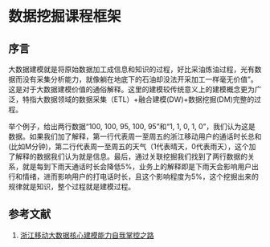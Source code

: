# 数据挖掘课程框架

## 序言
大数据建模就是将原始数据加工成信息和知识的过程，好比采油炼油过程，光有数据而没有采集分析能力，就像躺在地底下的石油却没法开采加工一样毫无价值”。这是对于大数据建模价值的通俗解释。这里的建模较传统意义上的建模概念更为广泛，特指大数据领域的数据采集（ETL）+融合建模(DW)+数据挖掘(DM)完整的过程。

举个例子，给出两行数据“100, 100, 95, 100, 95”和“1, 1, 0, 1, 0”，我们认为这是数据。如果我们加了解释，第一行代表周一至周五的浙江移动用户的通话时长总和(比如M分钟)，第二行代表周一至周五的天气（1代表晴天，0代表雨天），这个加了解释的数据我们认为就是信息。最后，通过关联挖掘我们找到了两行数据的关系，就是每到下雨天通话时长会降低5%，业务上的解释即是下雨天会影响用户出行和情绪，进而影响用户的打电话时长，且这个影响程度为5%，这个挖掘出来的规律就是知识，整个过程就是建模过程。




## 参考文献
1. [浙江移动大数据核心建模能力自我掌控之路](https://mp.weixin.qq.com/s/grs0lKaVrDVq9ePb2T0NEg)
